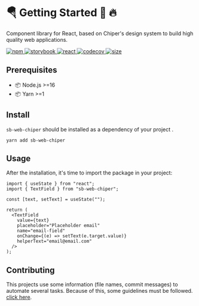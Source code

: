 # 🪂 Getting Started 🚀 🔥

Component library for React, based on Chiper's design system to build high quality web applications.  

<p>
  <a href="https://www.npmjs.com/package/sb-web-chiper" title="NPM Package Version">
    <img alt="npm" src="https://img.shields.io/npm/v/sb-web-chiper?color=red&label=package&logo=npm&style=flat-square" />
  </a>
  <a href="https://chiper-inc.github.io/sb-web-chiper" title="Chiper Storybook Preview">
    <img alt="storybook" src="https://img.shields.io/static/v1?label=storybook&message=preview&color=ff4785&logo=storybook&style=flat-square" />
  </a>
  <a href="https://nodejs.org/en/" title="Supported React">
    <img alt="react" src="https://img.shields.io/npm/dependency-version/sb-web-chiper/peer/react?logo=react&style=flat-square&color=orange" />
  </a>
  <a href="https://codecov.io/gh/chiper-inc/sb-web-chiper" title="Codecov">
    <img alt="codecov" src="https://img.shields.io/codecov/c/github/chiper-inc/sb-web-chiper?logo=codecov&logoColor=white&style=flat-square&token=AY7Z17Y2SF" />
  </a>
  <a href="#" title="NPM Bundle Size">
    <img alt="size" src="https://img.shields.io/bundlephobia/min/sb-web-chiper?logo=ipfs&style=flat-square" />
  </a>
</p>

## Prerequisites

- 📦 Node.js >=16
- 📦 Yarn >=1

## Install

`sb-web-chiper` should be installed as a dependency of your project .

```terminal
yarn add sb-web-chiper
```

## Usage

After the installation, it's time to import the package in your project:

```tsx
import { useState } from "react";
import { TextField } from "sb-web-chiper";

const [text, setText] = useState("");

return (
  <TextField
    value={text}
    placeholder="Placeholder email"
    name="email-field"
    onChange={(e) => setText(e.target.value)}
    helperText="email@email.com"
  />
);
```

## Contributing

This projects use some information (file names, commit messages) to automate several tasks. Because of this, some guidelines must be followed. [click here](https://chiper-inc.github.io/sb-web-chiper/?path=/docs/documentation-developing--page).
